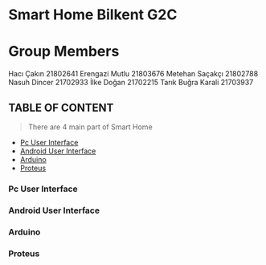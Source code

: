 # Smart Home Bilkent G2C
# Group Members
Hacı Çakın 21802641
Erengazi Mutlu 21803676
Metehan Saçakçı 21802788
Nasuh Dincer 21702933
İlke Doğan 21702215
Tarık Buğra Karali 21703937
  
## TABLE OF CONTENT

> There are 4 main part of Smart Home

- [Pc User Interface](#PcUserInterface)
- [Android User Interface](#AndroidUserInterface)
- [Arduino](#Arduino)
- [Proteus](#Proteus)



### Pc User Interface 


### Android User Interface


### Arduino


### Proteus
